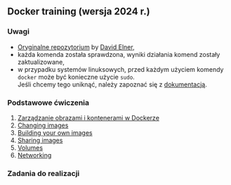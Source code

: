 ## Docker training (wersja 2024 r.)

###  Uwagi
  - [Oryginalne repozytorium](https://github.com/delner/docker-training/tree/master) by [David Elner](https://github.com/delner),  
  - każda komenda została sprawdzona, wyniki działania komend zostały zaktualizowane,  
  - w przypadku systemów linuksowych, przed każdym użyciem komendy `docker` może być konieczne użycie `sudo`.  
   Jeśli chcemy tego uniknąć, należy zapoznać się z [dokumentacją](https://docs.docker.com/engine/install/linux-postinstall/).

### Podstawowe ćwiczenia

1. [Zarządzanie obrazami i kontenerami w Dockerze](1-running-containers.md)
2. [Changing images](https://github.com/delner/docker-training/blob/master/exercises/basic/2-changing_images/README.md)
3. [Building your own images](https://github.com/delner/docker-training/blob/master/exercises/basic/3-building_images/README.md)
4. [Sharing images](https://github.com/delner/docker-training/blob/master/exercises/basic/4-sharing_images/README.md)
5. [Volumes](https://github.com/delner/docker-training/blob/master/exercises/basic/5-volumes/README.md)
6. [Networking](https://github.com/delner/docker-training/blob/master/exercises/basic/6-networking/README.md)


### Zadania do realizacji

